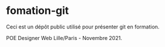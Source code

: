 # fomation-git

Ceci est un dépôt public utilisé pour présenter git en formation.

POE Designer Web Lille/Paris - Novembre 2021.
